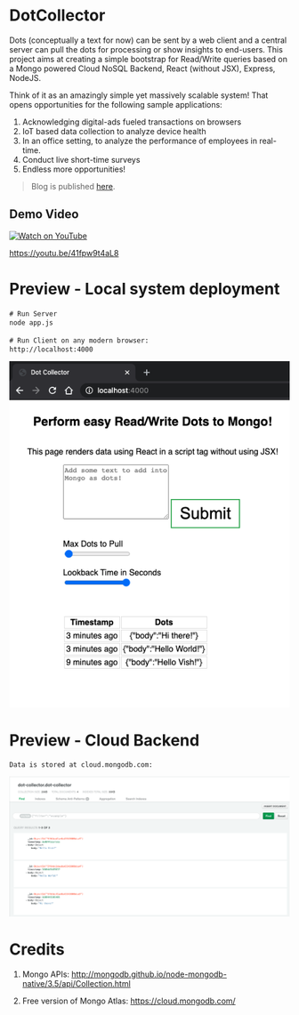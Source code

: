 
# DotCollector
Dots (conceptually a text for now) can be sent by a web client and a central server can pull the dots for processing or show insights to end-users.
This project aims at creating a simple bootstrap for Read/Write queries based on a Mongo powered Cloud NoSQL Backend, React (without JSX), Express, NodeJS.

Think of it as an amazingly simple yet massively scalable system! That opens opportunities for the following sample applications:

1. Acknowledging digital-ads fueled transactions on browsers
2. IoT based data collection to analyze device health
3. In an office setting, to analyze the performance of employees in real-time.
4. Conduct live short-time surveys
5. Endless more opportunities!

> Blog is published [here](https://vishwarajanand.com/tech/released-dot-collector/).

## Demo Video

[![Watch on YouTube](https://img.youtube.com/vi/41fpw9t4aL8/hqdefault.jpg)](https://youtu.be/41fpw9t4aL8)

https://youtu.be/41fpw9t4aL8

# Preview - Local system deployment

```
# Run Server
node app.js

# Run Client on any modern browser:
http://localhost:4000

```

![Preview](https://github.com/vishwarajanand/DotCollector/blob/master/demos/preview.png?raw=true "Preview")


# Preview - Cloud Backend

```
Data is stored at cloud.mongodb.com:
```
![Cloud-Backend](https://github.com/vishwarajanand/DotCollector/blob/master/demos/cloud.mongodb.com.png?raw=true "Cloud-Backend")


# Credits

1. Mongo APIs:
http://mongodb.github.io/node-mongodb-native/3.5/api/Collection.html

2. Free version of Mongo Atlas: https://cloud.mongodb.com/



